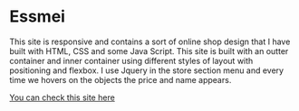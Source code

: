 # Essmei

This site is responsive and contains a sort of online shop design that I have built with HTML, CSS and some Java Script. This site is built with an outter container and inner container using different styles of layout with positioning and flexbox. I use Jquery in the store section menu and every time we hovers on the objects the price and name appears.


 [You can check this site here](https://essmei-week5-4.superhi.com)
 
 
